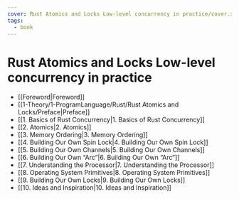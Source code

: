 ```yaml
---
cover: Rust Atomics and Locks Low-level concurrency in practice/cover.xhtml
tags: 
  - book
---
```

# Rust Atomics and Locks Low-level concurrency in practice

- [[Foreword|Foreword]]
- [[1-Theory/1-ProgramLanguage/Rust/Rust Atomics and Locks/Preface|Preface]]
- [[1. Basics of Rust Concurrency|1. Basics of Rust Concurrency]]
- [[2. Atomics|2. Atomics]]
- [[3. Memory Ordering|3. Memory Ordering]]
- [[4. Building Our Own Spin Lock|4. Building Our Own Spin Lock]]
- [[5. Building Our Own Channels|5. Building Our Own Channels]]
- [[6. Building Our Own “Arc”|6. Building Our Own “Arc”]]
- [[7. Understanding the Processor|7. Understanding the Processor]]
- [[8. Operating System Primitives|8. Operating System Primitives]]
- [[9. Building Our Own Locks|9. Building Our Own Locks]]
- [[10. Ideas and Inspiration|10. Ideas and Inspiration]]
